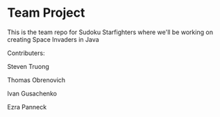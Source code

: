 # Team Project

This is the team repo for Sudoku Starfighters where we'll
be working on creating Space Invaders in Java

Contributers:

Steven Truong

Thomas Obrenovich

Ivan Gusachenko

Ezra Panneck

